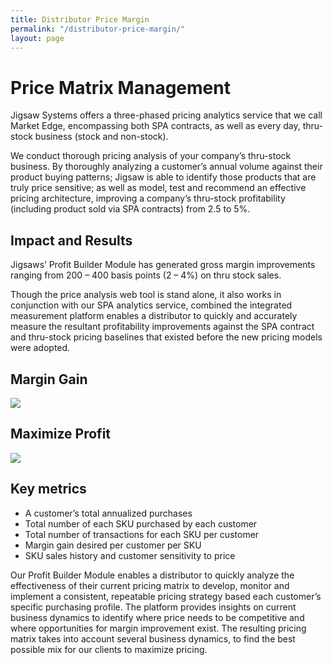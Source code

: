 ```yaml
---
title: Distributor Price Margin
permalink: "/distributor-price-margin/"
layout: page
---
```


<!-- ### Distributor -->

# Price Matrix Management

Jigsaw Systems offers a three-phased pricing analytics service  that we call Market Edge, encompassing both SPA contracts, as well as every day, thru-stock business (stock and non-stock).

We conduct thorough pricing analysis of your company’s thru-stock business. By thoroughly analyzing a customer’s annual volume against their product buying patterns; Jigsaw is able to identify those products that are truly price sensitive; as well as model, test and recommend an effective pricing architecture, improving a company’s thru-stock profitability (including product sold via SPA contracts) from 2.5 to 5%.

<h2 class="color-green mt-3">Impact and Results</h2>

Jigsaws’ Profit Builder Module has generated gross margin improvements ranging from 200 – 400 basis points (2 – 4%) on thru stock sales.

Though the price analysis web tool is stand alone, it also works in conjunction with our SPA analytics service, combined the integrated measurement platform enables a distributor to quickly and accurately measure the resultant profitability improvements against the SPA contract and thru-stock pricing baselines that existed before the new pricing models were adopted.

<div class="row">
  <div class="col-md-6">
    <h2 class="color-blue text-xs-center mb-0 mt-2">Margin Gain</h2>
    <img src="/uploads/distributor-pricing-1.jpg" class="mt-0">
  </div>
  <div class="col-md-6">
    <h2 class="color-blue text-xs-center mb-0 mt-2">Maximize Profit</h2>
    <img src="/uploads/distributor-pricing-2.jpg" class="mt-0">
  </div>
</div>

<h2 class="color-orange mt-3">Key metrics</h2>

- A customer’s total annualized purchases
- Total number of each SKU purchased by each customer
- Total number of transactions for each SKU per customer
- Margin gain desired per customer per SKU
- SKU sales history and customer sensitivity to price

Our Profit Builder Module enables a distributor to quickly analyze the effectiveness of their current pricing matrix to develop, monitor and implement a consistent, repeatable pricing strategy based each customer’s specific purchasing profile.  The platform provides insights on current business dynamics to identify where price needs to be competitive and where opportunities for margin improvement exist. The resulting pricing matrix takes into account several business dynamics, to find the best possible mix for our clients to maximize pricing.

